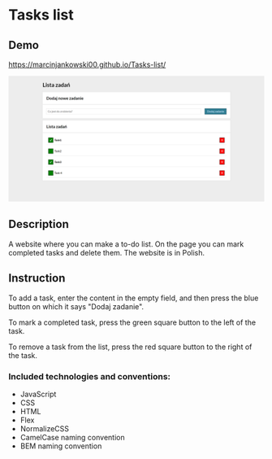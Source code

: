 # Tasks list

## Demo
https://marcinjankowski00.github.io/Tasks-list/

![Website preview](https://raw.githubusercontent.com/MarcinJankowski00/Tasks-list/main/images/preview.png)

## Description
A website where you can make a to-do list. On the page you can mark completed tasks and delete them. The website is in Polish.

## Instruction
To add a task, enter the content in the empty field, and then press the blue button on which it says "Dodaj zadanie".

To mark a completed task, press the green square button to the left of the task.

To remove a task from the list, press the red square button to the right of the task.

### Included technologies and conventions:
- JavaScript
- CSS
- HTML
- Flex
- NormalizeCSS
- CamelCase naming convention
- BEM naming convention

